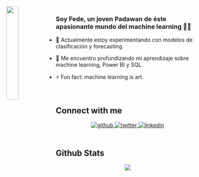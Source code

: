 <div align="left">
<img src="https://rishavanand.github.io/static/images/greetings.gif" align="left" style="width: 25%" />
</div>  
  

### <div align="left">Soy Fede, un joven Padawan de éste apasionante mundo del machine learning 🤖🚀</div>  
  

- 👀 Actualmente estoy experimentando con modelos de clasificación y forecasting.  
  

- 🌌 Me encuentro profundizando mi aprendizaje sobre machine learning, Power BI y SQL.  
  

- ⚡ Fun fact: machine learning is art. 
  

<br/>  

## Connect with me  
<div align="center">
<a href="https://github.com/federcolombo" target="_blank">
<img src=https://img.shields.io/badge/github-%2324292e.svg?&style=for-the-badge&logo=github&logoColor=white alt=github style="margin-bottom: 5px;" />
</a>
<a href="https://twitter.com/federcolombo" target="_blank">
<img src=https://img.shields.io/badge/twitter-%2300acee.svg?&style=for-the-badge&logo=twitter&logoColor=white alt=twitter style="margin-bottom: 5px;" />
</a>
<a href="https://linkedin.com/in/federcolombo" target="_blank">
<img src=https://img.shields.io/badge/linkedin-%231E77B5.svg?&style=for-the-badge&logo=linkedin&logoColor=white alt=linkedin style="margin-bottom: 5px;" />
</a>  
</div>  
  

<br/>  


## Github Stats  
<div align="center"><img src="https://github-readme-stats.vercel.app/api?username=federcolombo&show_icons=true&count_private=true&hide_border=true" align="center" /></div>  

<br/>  

<div align="left"></div>  

<br/>  


<br />
